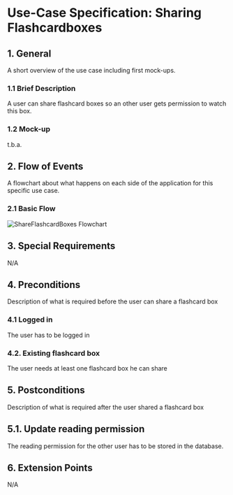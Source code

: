 # Use-Case Specification: Sharing Flashcardboxes


## 1. General
A short overview of the use case including first mock-ups.

### 1.1 Brief Description
A user can share flashcard boxes so an other user gets permission to watch this box.

### 1.2 Mock-up

t.b.a.

## 2. Flow of Events
A flowchart about what happens on each side of the application for this specific use case.
### 2.1 Basic Flow

![ShareFlashcardBoxes Flowchart](https://github.com/phoenixfeder/fc-com/raw/master/UseCases/ShareFlashcardBoxes/ShareFlashcardBoxesFlowchart.png)


## 3. Special Requirements

N/A

## 4. Preconditions
Description of what is required before the user can share a flashcard box

### 4.1 Logged in
The user has to be logged in

### 4.2. Existing flashcard box
The user needs at least one flashcard box he can share

## 5. Postconditions
Description of what is required after the user shared a flashcard box

## 5.1. Update reading permission
The reading permission for the other user has to be stored in the database.

## 6. Extension Points
N/A
